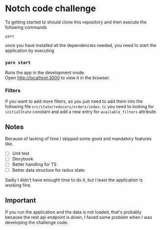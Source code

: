# Notch code challenge

To getting started to should clone this repository and then execute the following commands

`yarn`

once you have installed all the dependencies needed, you need to start the application by executing

### `yarn start`

Runs the app in the development mode.\
Open [http://localhost:3000](http://localhost:3000) to view it in the browser.

### Filters

If you want to add more filters, so you just need to add them into the following file `src/state/reducers/orders/index.ts` you need to looking for `initialState` constant and add a new entry for `available_filters` attribute.

## Notes

Because of lacking of time I skipped some good and mandatory features like.

* [ ] Unit test
* [ ] Storybook
* [ ] Better handling for TS
* [ ] Better data structure for redux state

Sadly I didn't have enought time to do it, but I least the application is working fine.

## Important

If you run the application and the data is not loaded, that's probably because the rest api endpoint is down, I faced some problem when I was developing the challenge code.
